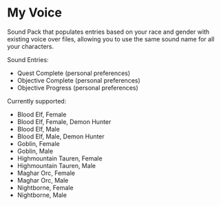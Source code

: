 # My Voice
Sound Pack that populates entries based on your race and gender with existing voice over files, allowing you to use the same sound name for all your characters.

Sound Entries:
- Quest Complete (personal preferences)
- Objective Complete (personal preferences)
- Objective Progress (personal preferences)

Currently supported:
- Blood Elf, Female
- Blood Elf, Female, Demon Hunter
- Blood Elf, Male
- Blood Elf, Male, Demon Hunter
- Goblin, Female
- Goblin, Male
- Highmountain Tauren, Female
- Highmountain Tauren, Male
- Maghar Orc, Female
- Maghar Orc, Male
- Nightborne, Female
- Nightborne, Male